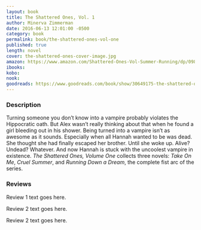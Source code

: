 ```yaml
---
layout: book
title: The Shattered Ones, Vol. 1
author: Minerva Zimmerman
date: 2016-06-13 12:01:00 -0500
category: book
permalink: book/the-shattered-ones-vol-one
published: true
length: novel
cover: the-shattered-ones-cover-image.jpg
amazon: https://www.amazon.com/Shattered-Ones-Vol-Summer-Running/dp/098610406X/
ibooks:
kobo:
nook:
goodreads: https://www.goodreads.com/book/show/30649175-the-shattered-ones-vol-1
---
```


### Description

Turning someone you don’t know into a vampire probably violates the Hippocratic oath. But Alex wasn’t really thinking about that when he found a girl bleeding out in his shower. Being turned into a vampire isn’t as awesome as it sounds. Especially when all Hannah wanted to be was dead. She thought she had finally escaped her brother. Until she woke up. Alive? Undead? Whatever. And now Hannah is stuck with the uncoolest vampire in existence. _The Shattered Ones, Volume One_ collects three novels: _Take On Me_, _Cruel Summer_, and _Running Down a Dream_, the complete fist arc of the series.

### Reviews
Review 1 text goes here.

Review 2 text goes here.

Review 2 text goes here.
